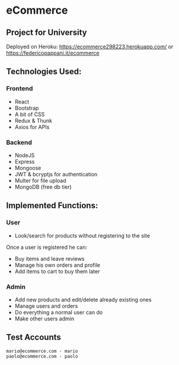 # eCommerce
## Project for University

Deployed on Heroku: https://ecommerce298223.herokuapp.com/ or https://federicopappani.it/ecommerce

## Technologies Used:

### Frontend

- React
- Bootstrap
- A bit of CSS
- Redux & Thunk
- Axios for APIs

### Backend

- NodeJS
- Express
- Mongoose
- JWT & bcryptjs for authentication
- Multer for file upload
- MongoDB (free db tier)

## Implemented Functions:

### User

- Look/search for products without registering to the site
  
Once a user is registered he can:
- Buy items and leave reviews
- Manage his own orders and profile
- Add items to cart to buy them later

### Admin

- Add new products and edit/delete already existing ones
- Manage users and orders
- Do everything a normal user can do
- Make other users admin

## Test Accounts

```
mario@ecommerce.com - mario
paolo@ecommerce.com - paolo
```
